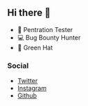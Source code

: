 ## Hi there 👋

- 🌱 Pentration Tester
- 💻 Bug Bounty Hunter
- 👾 Green Hat

### Social

- <a href="https://twitter.com/Saminium_01">Twitter</a>
- <a href="https://instagram.com/saminium_01">Instagram</a>
- <a href="https://github.com/saminium01">Github</a>
